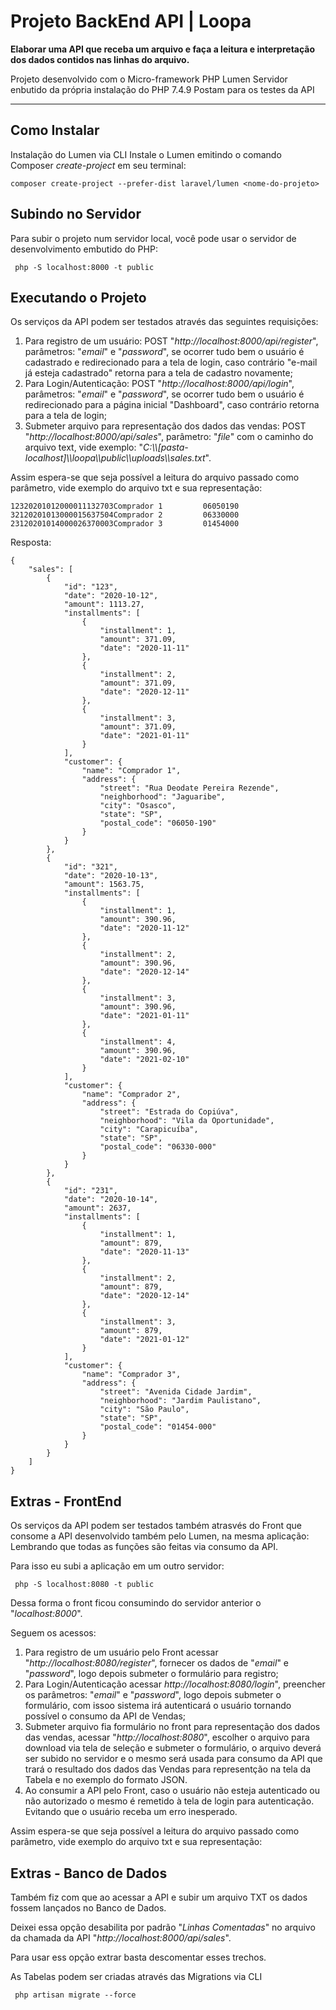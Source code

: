 # Projeto BackEnd API | Loopa 



**Elaborar uma API que receba um arquivo e faça a leitura e interpretação dos dados contidos nas linhas do arquivo.**

Projeto desenvolvido com o Micro-framework PHP Lumen
Servidor enbutido da própria instalação do PHP 7.4.9 
Postam para os testes da API

---

## Como Instalar

Instalação do Lumen via CLI
Instale o Lumen emitindo o comando Composer *create-project* em seu terminal:

```
composer create-project --prefer-dist laravel/lumen <nome-do-projeto>
```

## Subindo no Servidor

Para subir o projeto num servidor local, você pode usar o servidor de desenvolvimento embutido do PHP: 

```
 php -S localhost:8000 -t public
```

## Executando o Projeto 

Os serviços da API podem ser testados através das seguintes requisições:

1. Para registro de um usuário: POST "*http://localhost:8000/api/register*", parâmetros: "*email*" e "*password*", se ocorrer tudo bem o usuário é cadastrado e redirecionado para a tela de login, caso contrário "e-mail já esteja cadastrado" retorna para a tela de cadastro novamente;
2. Para Login/Autenticação: POST "*http://localhost:8000/api/login*", parâmetros: "*email*" e "*password*", se ocorrer tudo bem o usuário é redirecionado para a página inicial "Dashboard", caso contrário retorna para a tela de login;
3. Submeter arquivo para representação dos dados das vendas: POST "*http://localhost:8000/api/sales*", parâmetro: "*file*" com o caminho do arquivo text, vide exemplo: "*C:\\\\[pasta-localhost]\\\\loopa\\\\public\\\\uploads\\\\sales.txt*".

Assim espera-se que seja possível a leitura do arquivo passado como parâmetro, vide exemplo do arquivo txt e sua representação:

```
12320201012000011132703Comprador 1         06050190
32120201013000015637504Comprador 2         06330000
23120201014000026370003Comprador 3         01454000
```

Resposta:

```
{
    "sales": [
        {
            "id": "123",
            "date": "2020-10-12",
            "amount": 1113.27,
            "installments": [
                {
                    "installment": 1,
                    "amount": 371.09,
                    "date": "2020-11-11"
                },
                {
                    "installment": 2,
                    "amount": 371.09,
                    "date": "2020-12-11"
                },
                {
                    "installment": 3,
                    "amount": 371.09,
                    "date": "2021-01-11"
                }
            ],
            "customer": {
                "name": "Comprador 1",
                "address": {
                    "street": "Rua Deodate Pereira Rezende",
                    "neighborhood": "Jaguaribe",
                    "city": "Osasco",
                    "state": "SP",
                    "postal_code": "06050-190"
                }
            }
        },
        {
            "id": "321",
            "date": "2020-10-13",
            "amount": 1563.75,
            "installments": [
                {
                    "installment": 1,
                    "amount": 390.96,
                    "date": "2020-11-12"
                },
                {
                    "installment": 2,
                    "amount": 390.96,
                    "date": "2020-12-14"
                },
                {
                    "installment": 3,
                    "amount": 390.96,
                    "date": "2021-01-11"
                },
                {
                    "installment": 4,
                    "amount": 390.96,
                    "date": "2021-02-10"
                }
            ],
            "customer": {
                "name": "Comprador 2",
                "address": {
                    "street": "Estrada do Copiúva",
                    "neighborhood": "Vila da Oportunidade",
                    "city": "Carapicuíba",
                    "state": "SP",
                    "postal_code": "06330-000"
                }
            }
        },
        {
            "id": "231",
            "date": "2020-10-14",
            "amount": 2637,
            "installments": [
                {
                    "installment": 1,
                    "amount": 879,
                    "date": "2020-11-13"
                },
                {
                    "installment": 2,
                    "amount": 879,
                    "date": "2020-12-14"
                },
                {
                    "installment": 3,
                    "amount": 879,
                    "date": "2021-01-12"
                }
            ],
            "customer": {
                "name": "Comprador 3",
                "address": {
                    "street": "Avenida Cidade Jardim",
                    "neighborhood": "Jardim Paulistano",
                    "city": "São Paulo",
                    "state": "SP",
                    "postal_code": "01454-000"
                }
            }
        }
    ]
}
```

## Extras - FrontEnd

Os serviços da API podem ser testados também atrasvés do Front que consome a API desenvolvido também pelo Lumen, na mesma aplicação:
Lembrando que todas as funções são feitas via consumo da API.

Para isso eu subi a aplicação em um outro servidor:

```
 php -S localhost:8080 -t public
```

Dessa forma o front ficou consumindo do servidor anterior o "*localhost:8000*".

Seguem os acessos:

1. Para registro de um usuário pelo Front acessar "*http://localhost:8080/register*", fornecer os dados de "*email*" e "*password*", logo depois submeter o formulário para registro;
1. Para Login/Autenticação acessar *http://localhost:8080/login*", preencher os parâmetros: "*email*" e "*password*", logo depois submeter o formulário, com issoo sistema irá autenticará o usuário tornando possível o consumo da API de Vendas;
3. Submeter arquivo fia formulário no front para representação dos dados das vendas, acessar "*http://localhost:8080*", escolher o arquivo para download via tela de seleção e submeter o formulário, o arquivo deverá ser subido no servidor e o mesmo será usada para consumo da API que trará o resultado dos dados das Vendas para representção na tela da Tabela e no exemplo do formato JSON.
4. Ao consumir a API pelo Front, caso o usuário não esteja autenticado ou não autorizado o mesmo é remetido à tela de login para autenticação. Evitando que o usuário receba um erro inesperado.

Assim espera-se que seja possível a leitura do arquivo passado como parâmetro, vide exemplo do arquivo txt e sua representação:

## Extras - Banco de Dados

Também fiz com que ao acessar a API e subir um arquivo TXT os dados fossem lançados no Banco de Dados.

Deixei essa opção desabilita por padrão "*Linhas Comentadas*" no arquivo da chamada da API "*http://localhost:8000/api/sales*".

Para usar ess opção extrar basta descomentar esses trechos.

As Tabelas podem ser criadas através das Migrations via CLI

```
 php artisan migrate --force
```

